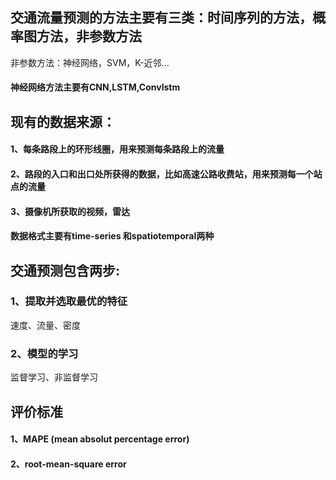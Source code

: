 
## 交通流量预测的方法主要有三类：时间序列的方法，概率图方法，非参数方法
非参数方法：神经网络，SVM，K-近邻...
#### 神经网络方法主要有CNN,LSTM,Convlstm
## 现有的数据来源：
#### 1、每条路段上的环形线圈，用来预测每条路段上的流量
#### 2、路段的入口和出口处所获得的数据，比如高速公路收费站，用来预测每一个站点的流量
#### 3、摄像机所获取的视频，雷达
#### 数据格式主要有time-series 和spatiotemporal两种
## 交通预测包含两步:
### 1、提取并选取最优的特征
速度、流量、密度
### 2、模型的学习
监督学习、非监督学习
## 评价标准
#### 1、MAPE (mean absolut percentage error)
#### 2、root-mean-square error


